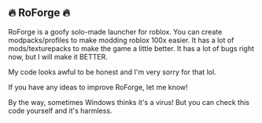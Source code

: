 ## 🔥 RoForge 🔥 

RoForge is a goofy solo-made launcher for roblox. You can create modpacks/profiles to make modding roblox 100x easier. It has a lot of mods/texturepacks to make the game a little better. It has a lot of bugs right now, but I will make it BETTER.

My code looks awful to be honest and I'm very sorry for that lol.

If you have any ideas to improve RoForge, let me know!

By the way, sometimes Windows thinks it's a virus! But you can check this code yourself and it's harmless.
